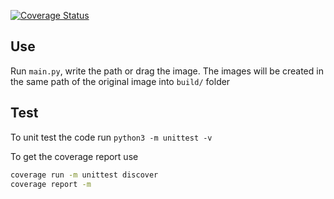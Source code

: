 [![Coverage Status](https://coveralls.io/repos/github/boterop/app-icon-sizes-generator/badge.svg?branch=main)](https://coveralls.io/github/boterop/app-icon-sizes-generator?branch=main)

## Use

Run `main.py`, write the path or drag the image.
The images will be created in the same path of the original image into `build/` folder

## Test

To unit test the code run `python3 -m unittest -v`

To get the coverage report use

```sh
coverage run -m unittest discover
coverage report -m
```
